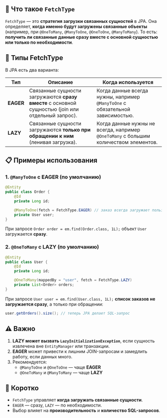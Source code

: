 ## 🧩 Что такое `FetchType`
`FetchType` — это **стратегия загрузки связанных сущностей** в JPA. Она определяет, **когда именно будут загружены связанные объекты** (например, при `@OneToMany`, `@ManyToOne`, `@OneToOne`, `@ManyToMany`).
То есть: **получить ли связанные данные сразу вместе с основной сущностью или только по необходимости**.
## 🔹 Типы FetchType
В JPA есть два варианта:

|Тип|Описание|Когда используется|
|---|---|---|
|**EAGER**|Связанные сущности загружаются **сразу вместе** с основной сущностью (join или отдельный запрос).|Когда данные всегда нужны, например `@ManyToOne` с обязательной зависимостью.|
|**LAZY**|Связанные сущности загружаются **только при обращении к ним** (ленивая загрузка).|Когда данные нужны не всегда, например `@OneToMany` с большим количеством элементов.|
## 📋 Примеры использования
### 1. `@ManyToOne` с EAGER (по умолчанию)
```java
@Entity
public class Order {
    @Id
    private Long id;

    @ManyToOne(fetch = FetchType.EAGER) // заказ всегда загружает пользователя
    private User user;
}
```
При запросе `Order order = em.find(Order.class, 1L);` объект `User` загружается **сразу**.
### 2. `@OneToMany` с LAZY (по умолчанию)
```java
@Entity
public class User {
    @Id
    private Long id;

    @OneToMany(mappedBy = "user", fetch = FetchType.LAZY)
    private List<Order> orders;
}
```
При запросе `User user = em.find(User.class, 1L);` **список заказов не загружается сразу**, а только при обращении:
```java
user.getOrders().size(); // теперь JPA делает SQL-запрос
```
## ⚠️ Важно
1. **LAZY может вызвать `LazyInitializationException`**, если сущность извлечена вне `EntityManager` или транзакции.
2. **EAGER** может привести к лишним JOIN-запросам и замедлить работу, если данных много.
3. Рекомендуется:
    - `@ManyToOne` и `@OneToOne` — чаще **EAGER**
    - `@OneToMany` и `@ManyToMany` — чаще **LAZY**
## 🧠 Коротко
- `FetchType` управляет **когда загружать связанные сущности**.
- `EAGER` — сразу, `LAZY` — по необходимости.
- Выбор влияет на **производительность** и **количество SQL-запросов**.
